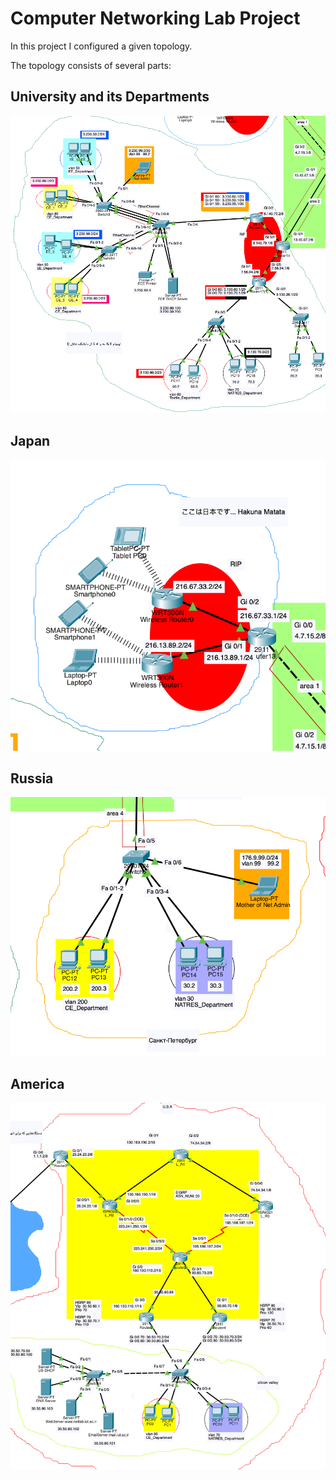 # Computer Networking Lab Project

In this project I configured a given topology.

The topology consists of several parts:

## University and its Departments
![University](./imgs/university.png)

## Japan
![Japan](./imgs/japan.png)

## Russia
![Russia](./imgs/russia.png)

## America
![America](./imgs/america.png)


